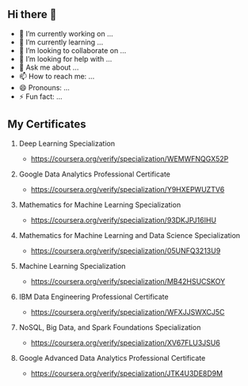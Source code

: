 ## Hi there 👋

- 🔭 I’m currently working on ...
- 🌱 I’m currently learning ...
- 👯 I’m looking to collaborate on ...
- 🤔 I’m looking for help with ...
- 💬 Ask me about ...
- 📫 How to reach me: ...
- 😄 Pronouns: ...
- ⚡ Fun fact: ...

## My Certificates
1. Deep Learning Specialization
     - https://coursera.org/verify/specialization/WEMWFNQGX52P

3. Google Data Analytics Professional Certificate
    - https://coursera.org/verify/specialization/Y9HXEPWUZTV6

3. Mathematics for Machine Learning Specialization
    - https://coursera.org/verify/specialization/93DKJPJ16IHU

4. Mathematics for Machine Learning and Data Science Specialization
    - https://coursera.org/verify/specialization/05UNFQ3213U9

5. Machine Learning Specialization
    - https://coursera.org/verify/specialization/MB42HSUCSKOY

6. IBM Data Engineering Professional Certificate
    - https://coursera.org/verify/specialization/WFXJJSWXCJ5C

7. NoSQL, Big Data, and Spark Foundations Specialization
    - https://coursera.org/verify/specialization/XV67FLU3JSU6

8. Google Advanced Data Analytics Professional Certificate
    - https://coursera.org/verify/specialization/JTK4U3DE8D9M


